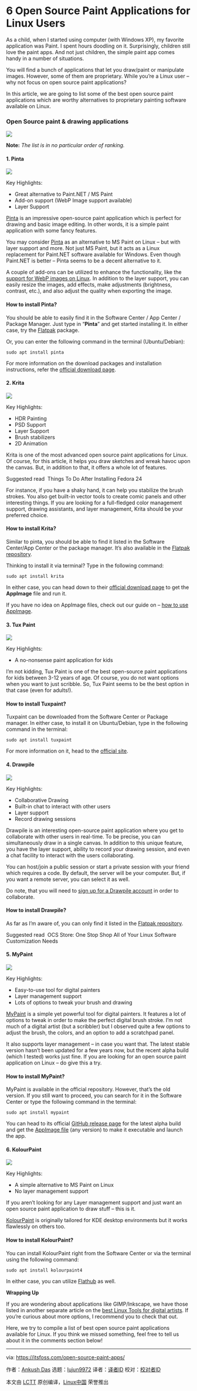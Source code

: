 [#]: collector: (lujun9972)
[#]: translator: ( )
[#]: reviewer: ( )
[#]: publisher: ( )
[#]: url: ( )
[#]: subject: (6 Open Source Paint Applications for Linux Users)
[#]: via: (https://itsfoss.com/open-source-paint-apps/)
[#]: author: (Ankush Das https://itsfoss.com/author/ankush/)

6 Open Source Paint Applications for Linux Users
======

As a child, when I started using computer (with Windows XP), my favorite application was Paint. I spent hours doodling on it. Surprisingly, children still love the paint apps. And not just children, the simple paint app comes handy in a number of situations.

You will find a bunch of applications that let you draw/paint or manipulate images. However, some of them are proprietary. While you’re a Linux user – why not focus on open source paint applications?

In this article, we are going to list some of the best open source paint applications which are worthy alternatives to proprietary painting software available on Linux.

### Open Source paint &amp; drawing applications

![][1]

**Note:** _The list is in no particular order of ranking._

#### 1\. Pinta

![][2]

Key Highlights:

  * Great alternative to Paint.NET / MS Paint
  * Add-on support (WebP Image support available)
  * Layer Support



[Pinta][3] is an impressive open-source paint application which is perfect for drawing and basic image editing. In other words, it is a simple paint application with some fancy features.

You may consider [Pinta][4] as an alternative to MS Paint on Linux – but with layer support and more. Not just MS Paint, but it acts as a Linux replacement for Paint.NET software available for Windows. Even though Paint.NET is better – Pinta seems to be a decent alternative to it.

A couple of add-ons can be utilized to enhance the functionality, like the [support for WebP images on Linux][5]. In addition to the layer support, you can easily resize the images, add effects, make adjustments (brightness, contrast, etc.), and also adjust the quality when exporting the image.

#### How to install Pinta?

You should be able to easily find it in the Software Center / App Center / Package Manager. Just type in “**Pinta**” and get started installing it. In either case, try the [Flatpak][6] package.

Or, you can enter the following command in the terminal (Ubuntu/Debian):

```
sudo apt install pinta
```

For more information on the download packages and installation instructions, refer the [official download page][7].

#### 2\. Krita

![][8]

Key Highlights:

  * HDR Painting
  * PSD Support
  * Layer Support
  * Brush stabilizers
  * 2D Animation



Krita is one of the most advanced open source paint applications for Linux. Of course, for this article, it helps you draw sketches and wreak havoc upon the canvas. But, in addition to that, it offers a whole lot of features.

[][9]

Suggested read  Things To Do After Installing Fedora 24

For instance, if you have a shaky hand, it can help you stabilize the brush strokes. You also get built-in vector tools to create comic panels and other interesting things. If you are looking for a full-fledged color management support, drawing assistants, and layer management, Krita should be your preferred choice.

#### How to install Krita?

Similar to pinta, you should be able to find it listed in the Software Center/App Center or the package manager. It’s also available in the [Flatpak repository][10].

Thinking to install it via terminal? Type in the following command:

```
sudo apt install krita
```

In either case, you can head down to their [official download page][11] to get the **AppImage** file and run it.

If you have no idea on AppImage files, check out our guide on – [how to use AppImage][12].

#### 3\. Tux Paint

![][13]

Key Highlights:

  * A no-nonsense paint application for kids



I’m not kidding, Tux Paint is one of the best open-source paint applications for kids between 3-12 years of age. Of course, you do not want options when you want to just scribble. So, Tux Paint seems to be the best option in that case (even for adults!).

#### How to install Tuxpaint?

Tuxpaint can be downloaded from the Software Center or Package manager. In either case, to install it on Ubuntu/Debian, type in the following command in the terminal:

```
sudo apt install tuxpaint
```

For more information on it, head to the [official site][14].

#### 4\. Drawpile

![][15]

Key Highlights:

  * Collaborative Drawing
  * Built-in chat to interact with other users
  * Layer support
  * Record drawing sessions



Drawpile is an interesting open-source paint application where you get to collaborate with other users in real-time. To be precise, you can simultaneously draw in a single canvas. In addition to this unique feature, you have the layer support, ability to record your drawing session, and even a chat facility to interact with the users collaborating.

You can host/join a public session or start a private session with your friend which requires a code. By default, the server will be your computer. But, if you want a remote server, you can select it as well.

Do note, that you will need to [sign up for a Drawpile account][16] in order to collaborate.

#### How to install Drawpile?

As far as I’m aware of, you can only find it listed in the [Flatpak repository][17].

[][18]

Suggested read  OCS Store: One Stop Shop All of Your Linux Software Customization Needs

#### 5\. MyPaint

![][19]

Key Highlights:

  * Easy-to-use tool for digital painters
  * Layer management support
  * Lots of options to tweak your brush and drawing



[MyPaint][20] is a simple yet powerful tool for digital painters. It features a lot of options to tweak in order to make the perfect digital brush stroke. I’m not much of a digital artist (but a scribbler) but I observed quite a few options to adjust the brush, the colors, and an option to add a scratchpad panel.

It also supports layer management – in case you want that. The latest stable version hasn’t been updated for a few years now, but the recent alpha build (which I tested) works just fine. If you are looking for an open source paint application on Linux – do give this a try.

#### How to install MyPaint?

MyPaint is available in the official repository. However, that’s the old version. If you still want to proceed, you can search for it in the Software Center or type the following command in the terminal:

```
sudo apt install mypaint
```

You can head to its official [GitHub release page][21] for the latest alpha build and get the [AppImage file][12] (any version) to make it executable and launch the app.

#### 6\. KolourPaint

![][22]

Key Highlights:

  * A simple alternative to MS Paint on Linux
  * No layer management support



If you aren’t looking for any Layer management support and just want an open source paint application to draw stuff – this is it.

[KolourPaint][23] is originally tailored for KDE desktop environments but it works flawlessly on others too.

#### How to install KolourPaint?

You can install KolourPaint right from the Software Center or via the terminal using the following command:

```
sudo apt install kolourpaint4
```

In either case, you can utilize [Flathub][24] as well.

**Wrapping Up**

If you are wondering about applications like GIMP/Inkscape, we have those listed in another separate article on the [best Linux Tools for digital artists][25]. If you’re curious about more options, I recommend you to check that out.

Here, we try to compile a list of best open source paint applications available for Linux. If you think we missed something, feel free to tell us about it in the comments section below!

--------------------------------------------------------------------------------

via: https://itsfoss.com/open-source-paint-apps/

作者：[Ankush Das][a]
选题：[lujun9972][b]
译者：[译者ID](https://github.com/译者ID)
校对：[校对者ID](https://github.com/校对者ID)

本文由 [LCTT](https://github.com/LCTT/TranslateProject) 原创编译，[Linux中国](https://linux.cn/) 荣誉推出

[a]: https://itsfoss.com/author/ankush/
[b]: https://github.com/lujun9972
[1]: https://i2.wp.com/itsfoss.com/wp-content/uploads/2019/09/open-source-paint-apps.png?resize=800%2C450&ssl=1
[2]: https://i0.wp.com/itsfoss.com/wp-content/uploads/2019/09/pinta.png?ssl=1
[3]: https://pinta-project.com/pintaproject/pinta/
[4]: https://itsfoss.com/pinta-1-6-ubuntu-linux-mint/
[5]: https://itsfoss.com/webp-ubuntu-linux/
[6]: https://www.flathub.org/apps/details/com.github.PintaProject.Pinta
[7]: https://pinta-project.com/pintaproject/pinta/releases
[8]: https://i2.wp.com/itsfoss.com/wp-content/uploads/2019/09/krita-paint.png?ssl=1
[9]: https://itsfoss.com/things-to-do-after-installing-fedora-24/
[10]: https://www.flathub.org/apps/details/org.kde.krita
[11]: https://krita.org/en/download/krita-desktop/
[12]: https://itsfoss.com/use-appimage-linux/
[13]: https://i0.wp.com/itsfoss.com/wp-content/uploads/2019/09/tux-paint.jpg?ssl=1
[14]: http://www.tuxpaint.org/
[15]: https://i1.wp.com/itsfoss.com/wp-content/uploads/2019/09/drawpile.png?ssl=1
[16]: https://drawpile.net/accounts/signup/
[17]: https://flathub.org/apps/details/net.drawpile.drawpile
[18]: https://itsfoss.com/ocs-store/
[19]: https://i0.wp.com/itsfoss.com/wp-content/uploads/2019/09/mypaint.png?ssl=1
[20]: https://mypaint.org/
[21]: https://github.com/mypaint/mypaint/releases
[22]: https://i1.wp.com/itsfoss.com/wp-content/uploads/2019/09/kolourpaint.png?ssl=1
[23]: http://kolourpaint.org/
[24]: https://flathub.org/apps/details/org.kde.kolourpaint
[25]: https://itsfoss.com/best-linux-graphic-design-software/
